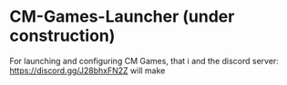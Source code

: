 # CM-Games-Launcher (under construction)
For launching and configuring CM Games, that i and the discord server: https://discord.gg/J28bhxFN2Z will make
